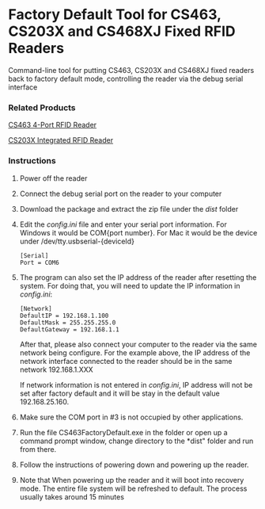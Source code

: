 # Factory Default Tool for CS463, CS203X and CS468XJ Fixed RFID Readers

Command-line tool for putting CS463, CS203X and CS468XJ fixed readers back to factory default mode, controlling the reader via the debug serial interface

### Related Products

[CS463 4-Port RFID Reader](https://www.convergence.com.hk/cs463/)

[CS203X Integrated RFID Reader](https://www.convergence.com.hk/cs203x/)

### Instructions

1. Power off the reader
2. Connect the debug serial port on the reader to your computer
3. Download the package and extract the zip file under the *dist* folder
3. Edit the *config.ini* file and enter your serial port information.  For Windows it would be COM{port number}.  For Mac it would be the device under /dev/tty.usbserial-{deviceId}
	
	```
	[Serial]
	Port = COM6
	```
	
4. The program can also set the IP address of the reader after resetting the system.  For doing that, you will need to update the IP information in *config.ini*:
	
	```
	[Network]
	DefaultIP = 192.168.1.100
	DefaultMask = 255.255.255.0
	DefaultGateway = 192.168.1.1
	```
	After that, please also connect your computer to the reader via the same network being configure.  For the example above, the IP address of the network interface connected to the reader should be in the same network 192.168.1.XXX 
	
	If network information is not entered in *config.ini*, IP address will not be set after factory default and it will be stay in the default value 192.168.25.160.

5. Make sure the COM port in #3 is not occupied by other applications.
6. Run the file CS463FactoryDefault.exe in the folder or open up a command prompt window, change directory to the *dist" folder and run from there.
7. Follow the instructions of powering down and powering up the reader.
8. Note that When powering up the reader and it will boot into recovery mode.  The entire file system will be refreshed to default.  The process usually takes around 15 minutes

